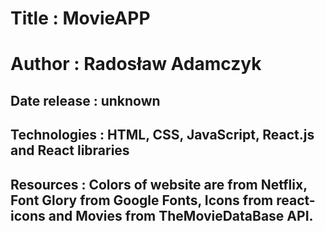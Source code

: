 # Title : MovieAPP
# Author : Radosław Adamczyk
## Date release : unknown
## Technologies : HTML, CSS, JavaScript, React.js and React libraries
## Resources : Colors of website are from Netflix, Font Glory from Google Fonts, Icons from react-icons and Movies from TheMovieDataBase API.